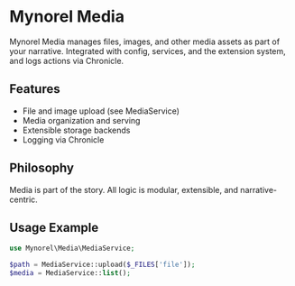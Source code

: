 
# Mynorel Media

Mynorel Media manages files, images, and other media assets as part of your narrative. Integrated with config, services, and the extension system, and logs actions via Chronicle.

## Features
- File and image upload (see MediaService)
- Media organization and serving
- Extensible storage backends
- Logging via Chronicle

## Philosophy
Media is part of the story. All logic is modular, extensible, and narrative-centric.

## Usage Example
```php
use Mynorel\Media\MediaService;

$path = MediaService::upload($_FILES['file']);
$media = MediaService::list();
```
